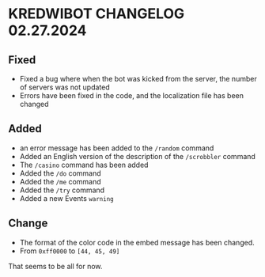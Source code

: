 # KREDWIBOT CHANGELOG 02.27.2024

## Fixed
- Fixed a bug where when the bot was kicked from the server, the number of servers was not updated
- Errors have been fixed in the code, and the localization file has been changed

## Added
- an error message has been added to the `/random` command
- Added an English version of the description of the `/scrobbler` command
- The `/casino` command has been added
- Added the `/do` command
- Added the `/me` command
- Added the `/try` command
- Added a new Events `warning`

## Change
- The format of the color code in the embed message has been changed.
 - From `0xff0000` to `[44, 45, 49]`

That seems to be all for now.
